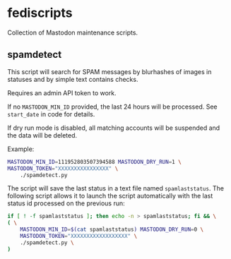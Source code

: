 # fediscripts

Collection of Mastodon maintenance scripts.

## spamdetect

This script will search for SPAM messages by blurhashes of images in statuses
and by simple text contains checks.

Requires an admin API token to work.

If no `MASTODON_MIN_ID` provided, the last 24 hours will be processed.
See `start_date` in code for details.

If dry run mode is disabled, all matching accounts will be suspended and
the data will be deleted.

Example:

```sh
MASTODON_MIN_ID=111952803507394588 MASTODON_DRY_RUN=1 \
MASTODON_TOKEN="XXXXXXXXXXXXXXXX" \
    ./spamdetect.py
```

The script will save the last status in a text file named `spamlaststatus`.
The following script allows it to launch the script automatically with the
last status id processed on the previous run:

```sh
if [ ! -f spamlaststatus ]; then echo -n > spamlaststatus; fi && \
( \
    MASTODON_MIN_ID=$(cat spamlaststatus) MASTODON_DRY_RUN=0 \
    MASTODON_TOKEN="XXXXXXXXXXXXXXXXXX" \
    ./spamdetect.py \
)
```
